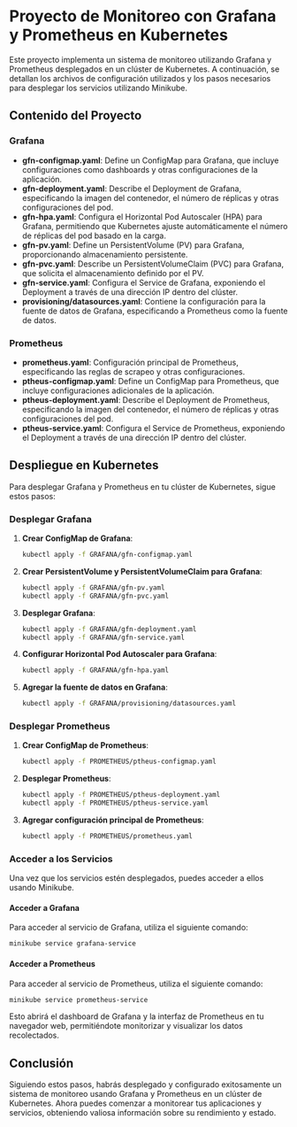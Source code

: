 # Proyecto de Monitoreo con Grafana y Prometheus en Kubernetes

Este proyecto implementa un sistema de monitoreo utilizando Grafana y Prometheus desplegados en un clúster de Kubernetes. A continuación, se detallan los archivos de configuración utilizados y los pasos necesarios para desplegar los servicios utilizando Minikube.

## Contenido del Proyecto

### Grafana
- **gfn-configmap.yaml**: Define un ConfigMap para Grafana, que incluye configuraciones como dashboards y otras configuraciones de la aplicación.
- **gfn-deployment.yaml**: Describe el Deployment de Grafana, especificando la imagen del contenedor, el número de réplicas y otras configuraciones del pod.
- **gfn-hpa.yaml**: Configura el Horizontal Pod Autoscaler (HPA) para Grafana, permitiendo que Kubernetes ajuste automáticamente el número de réplicas del pod basado en la carga.
- **gfn-pv.yaml**: Define un PersistentVolume (PV) para Grafana, proporcionando almacenamiento persistente.
- **gfn-pvc.yaml**: Describe un PersistentVolumeClaim (PVC) para Grafana, que solicita el almacenamiento definido por el PV.
- **gfn-service.yaml**: Configura el Service de Grafana, exponiendo el Deployment a través de una dirección IP dentro del clúster.
- **provisioning/datasources.yaml**: Contiene la configuración para la fuente de datos de Grafana, especificando a Prometheus como la fuente de datos.

### Prometheus
- **prometheus.yaml**: Configuración principal de Prometheus, especificando las reglas de scrapeo y otras configuraciones.
- **ptheus-configmap.yaml**: Define un ConfigMap para Prometheus, que incluye configuraciones adicionales de la aplicación.
- **ptheus-deployment.yaml**: Describe el Deployment de Prometheus, especificando la imagen del contenedor, el número de réplicas y otras configuraciones del pod.
- **ptheus-service.yaml**: Configura el Service de Prometheus, exponiendo el Deployment a través de una dirección IP dentro del clúster.

## Despliegue en Kubernetes

Para desplegar Grafana y Prometheus en tu clúster de Kubernetes, sigue estos pasos:

### Desplegar Grafana

1. **Crear ConfigMap de Grafana**:
    ```bash
    kubectl apply -f GRAFANA/gfn-configmap.yaml
    ```

2. **Crear PersistentVolume y PersistentVolumeClaim para Grafana**:
    ```bash
    kubectl apply -f GRAFANA/gfn-pv.yaml
    kubectl apply -f GRAFANA/gfn-pvc.yaml
    ```

3. **Desplegar Grafana**:
    ```bash
    kubectl apply -f GRAFANA/gfn-deployment.yaml
    kubectl apply -f GRAFANA/gfn-service.yaml
    ```

4. **Configurar Horizontal Pod Autoscaler para Grafana**:
    ```bash
    kubectl apply -f GRAFANA/gfn-hpa.yaml
    ```

5. **Agregar la fuente de datos en Grafana**:
    ```bash
    kubectl apply -f GRAFANA/provisioning/datasources.yaml
    ```

### Desplegar Prometheus

1. **Crear ConfigMap de Prometheus**:
    ```bash
    kubectl apply -f PROMETHEUS/ptheus-configmap.yaml
    ```

2. **Desplegar Prometheus**:
    ```bash
    kubectl apply -f PROMETHEUS/ptheus-deployment.yaml
    kubectl apply -f PROMETHEUS/ptheus-service.yaml
    ```

3. **Agregar configuración principal de Prometheus**:
    ```bash
    kubectl apply -f PROMETHEUS/prometheus.yaml
    ```

### Acceder a los Servicios

Una vez que los servicios estén desplegados, puedes acceder a ellos usando Minikube.

#### Acceder a Grafana
Para acceder al servicio de Grafana, utiliza el siguiente comando:
```bash
minikube service grafana-service
```

#### Acceder a Prometheus
Para acceder al servicio de Prometheus, utiliza el siguiente comando:
```bash
minikube service prometheus-service
```

Esto abrirá el dashboard de Grafana y la interfaz de Prometheus en tu navegador web, permitiéndote monitorizar y visualizar los datos recolectados.

## Conclusión

Siguiendo estos pasos, habrás desplegado y configurado exitosamente un sistema de monitoreo usando Grafana y Prometheus en un clúster de Kubernetes. Ahora puedes comenzar a monitorear tus aplicaciones y servicios, obteniendo valiosa información sobre su rendimiento y estado.
